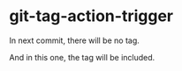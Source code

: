 # git-tag-action-trigger

In next commit, there will be no tag.

And in this one, the tag will be included.
